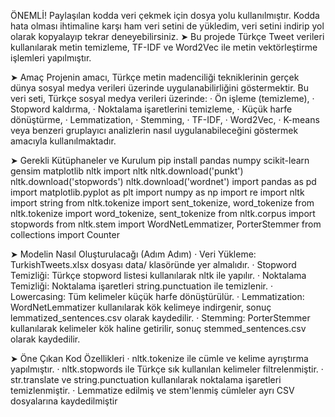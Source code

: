 ÖNEMLİ! Paylaşılan kodda veri çekmek için dosya yolu kullanılmıştır. Kodda hata olması ihtimaline karşı ham veri setini de yükledim, veri setini indirip yol olarak kopyalayıp tekrar deneyebilirsiniz.
➤ Bu projede Türkçe Tweet verileri kullanılarak metin temizleme, TF-IDF ve Word2Vec ile metin vektörleştirme işlemleri yapılmıştır.

➤ Amaç
Projenin amacı, Türkçe metin madenciliği tekniklerinin gerçek dünya sosyal medya verileri üzerinde uygulanabilirliğini göstermektir.
Bu veri seti, Türkçe sosyal medya verileri üzerinde:
· Ön işleme (temizleme),
· Stopword kaldırma,
· Noktalama işaretlerini temizleme,
· Küçük harfe dönüştürme,
· Lemmatization,
· Stemming,
· TF-IDF,
· Word2Vec,
· K-means veya benzeri gruplayıcı analizlerin nasıl uygulanabileceğini göstermek amacıyla kullanılmaktadır.

➤ Gerekli Kütüphaneler ve Kurulum
pip install pandas numpy scikit-learn gensim matplotlib nltk
import nltk
nltk.download('punkt')
nltk.download('stopwords')
nltk.download('wordnet')
import pandas as pd
import matplotlib.pyplot as plt
import numpy as np
import re
import nltk
import string
from nltk.tokenize import sent_tokenize, word_tokenize
from nltk.tokenize import word_tokenize, sent_tokenize
from nltk.corpus import stopwords
from nltk.stem import WordNetLemmatizer, PorterStemmer
from collections import Counter

➤ Modelin Nasıl Oluşturulacağı (Adım Adım)
· Veri Yükleme: TurkishTweets.xlsx dosyası data/ klasöründe yer almalıdır.
· Stopword Temizliği: Türkçe stopword listesi kullanılarak nltk ile yapılır.
· Noktalama Temizliği: Noktalama işaretleri string.punctuation ile temizlenir.
· Lowercasing: Tüm kelimeler küçük harfe dönüştürülür.
· Lemmatization: WordNetLemmatizer kullanılarak kök kelimeye indirgenir, sonuç lemmatized_sentences.csv olarak kaydedilir.
· Stemming: PorterStemmer kullanılarak kelimeler kök haline getirilir, sonuç stemmed_sentences.csv olarak kaydedilir.

➤ Öne Çıkan Kod Özellikleri
· nltk.tokenize ile cümle ve kelime ayrıştırma yapılmıştır.
· nltk.stopwords ile Türkçe sık kullanılan kelimeler filtrelenmiştir.
· str.translate ve string.punctuation kullanılarak noktalama işaretleri temizlenmiştir.
· Lemmatize edilmiş ve stem'lenmiş cümleler ayrı CSV dosyalarına kaydedilmiştir
